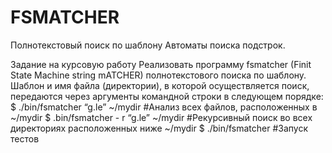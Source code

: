 # FSMATCHER
Полнотекстовый поиск по шаблону
Автоматы поиска подстрок.

Задание на курсовую работу
Реализовать программу fsmatcher (Finit State Machine string mATCHER) полнотекстового поиска по
шаблону. Шаблон и имя файла (директории), в которой осуществляется поиск, передаются через
аргументы командной строки в следующем порядке:
$ ./bin/fsmatcher “g.le” ~/mydir #Анализ всех файлов, расположенных в ~/mydir
$ .bin/fsmatcher - r “g.le” ~/mydir #Рекурсивный поиск во всех директориях
расположенных ниже ~/mydir
$ ./bin/fsmatcher #Запуск тестов
